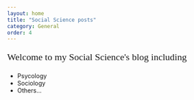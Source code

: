 ```yaml
---
layout: home
title: "Social Science posts"
category: General
order: 4
---
```


<!-- All code here is shown above the blog posts-->

<link href='https://fonts.googleapis.com/css?family=Share Tech Mono' rel='stylesheet'>


<p style="font-family: 'Share Tech Mono';font-size: 22px;">
    Welcome to my Social Science's blog including
    <ul>
    <li>Psycology</li>
    <li>Sociology</li>
    <li>Others...</li>
    </ul>
</p>
